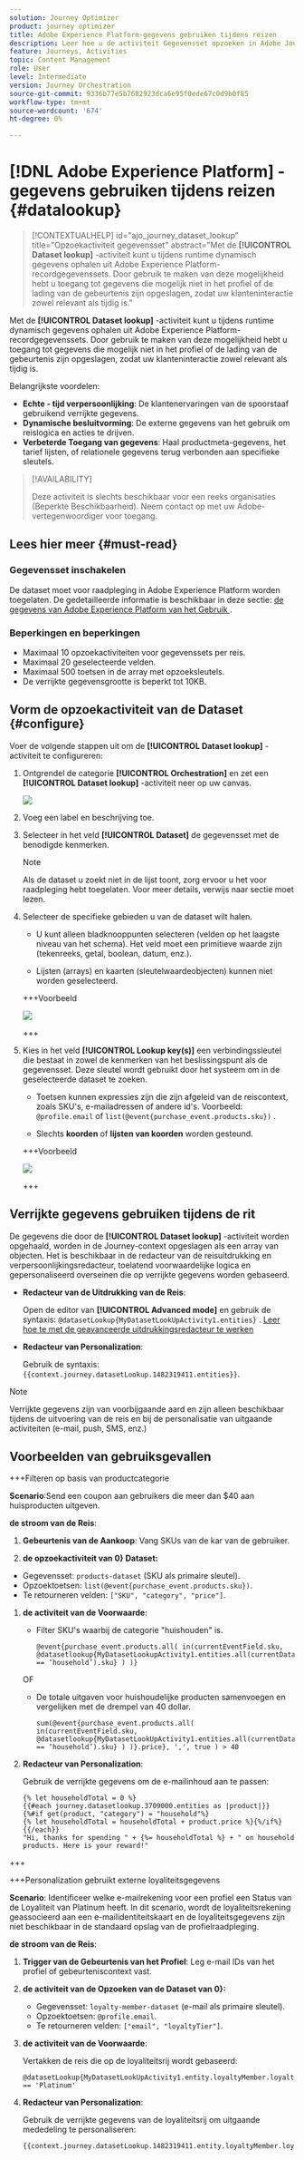 ```yaml
---
solution: Journey Optimizer
product: journey optimizer
title: Adobe Experience Platform-gegevens gebruiken tijdens reizen
description: Leer hoe u de activiteit Gegevensset opzoeken in Adobe Journey Optimizer kunt gebruiken om klantreizen te verrijken met externe gegevens van Adobe Experience Platform.
feature: Journeys, Activities
topic: Content Management
role: User
level: Intermediate
version: Journey Orchestration
source-git-commit: 9336b77e5b7682923dca6e95f0ede67c0d9b0f85
workflow-type: tm+mt
source-wordcount: '674'
ht-degree: 0%

---
```



# [!DNL Adobe Experience Platform] -gegevens gebruiken tijdens reizen {#datalookup}

>[!CONTEXTUALHELP]
>id="ajo_journey_dataset_lookup"
>title="Opzoekactiviteit gegevensset"
>abstract="Met de **[!UICONTROL Dataset lookup]** -activiteit kunt u tijdens runtime dynamisch gegevens ophalen uit Adobe Experience Platform-recordgegevenssets. Door gebruik te maken van deze mogelijkheid hebt u toegang tot gegevens die mogelijk niet in het profiel of de lading van de gebeurtenis zijn opgeslagen, zodat uw klanteninteractie zowel relevant als tijdig is."

Met de **[!UICONTROL Dataset lookup]** -activiteit kunt u tijdens runtime dynamisch gegevens ophalen uit Adobe Experience Platform-recordgegevenssets. Door gebruik te maken van deze mogelijkheid hebt u toegang tot gegevens die mogelijk niet in het profiel of de lading van de gebeurtenis zijn opgeslagen, zodat uw klanteninteractie zowel relevant als tijdig is.

Belangrijkste voordelen:

* **Echte - tijd verpersoonlijking**: De klantenervaringen van de spoorstaaf gebruikend verrijkte gegevens.
* **Dynamische besluitvorming**: De externe gegevens van het gebruik om reislogica en acties te drijven.
* **Verbeterde Toegang van gegevens**: Haal productmeta-gegevens, het tarief lijsten, of relationele gegevens terug verbonden aan specifieke sleutels.

>[!AVAILABILITY]
>
>Deze activiteit is slechts beschikbaar voor een reeks organisaties (Beperkte Beschikbaarheid). Neem contact op met uw Adobe-vertegenwoordiger voor toegang.

## Lees hier meer {#must-read}

### Gegevensset inschakelen

De dataset moet voor raadpleging in Adobe Experience Platform worden toegelaten. De gedetailleerde informatie is beschikbaar in deze sectie: [ de gegevens van Adobe Experience Platform van het Gebruik ](../data/lookup-aep-data.md).

### Beperkingen en beperkingen

* Maximaal 10 opzoekactiviteiten voor gegevenssets per reis.
* Maximaal 20 geselecteerde velden.
* Maximaal 500 toetsen in de array met opzoeksleutels.
* De verrijkte gegevensgrootte is beperkt tot 10KB.

## Vorm de opzoekactiviteit van de Dataset {#configure}

Voer de volgende stappen uit om de **[!UICONTROL Dataset lookup]** -activiteit te configureren:

1. Ontgrendel de categorie **[!UICONTROL Orchestration]** en zet een **[!UICONTROL Dataset lookup]** -activiteit neer op uw canvas.

   ![](assets/aep-data-activity.png)

1. Voeg een label en beschrijving toe.

1. Selecteer in het veld **[!UICONTROL Dataset]** de gegevensset met de benodigde kenmerken.

   >[!NOTE]
   >
   >Als de dataset u zoekt niet in de lijst toont, zorg ervoor u het voor raadpleging hebt toegelaten. Voor meer details, verwijs naar [ ](#must-read) sectie moet lezen.

1. Selecteer de specifieke gebieden u van de dataset wilt halen.

   * U kunt alleen bladknooppunten selecteren (velden op het laagste niveau van het schema). Het veld moet een primitieve waarde zijn (tekenreeks, getal, boolean, datum, enz.).

   * Lijsten (arrays) en kaarten (sleutelwaardeobjecten) kunnen niet worden geselecteerd.

   +++Voorbeeld

   ![](assets/aep-data-leaf-primitive.png)

   +++

1. Kies in het veld **[!UICONTROL Lookup key(s)]** een verbindingssleutel die bestaat in zowel de kenmerken van het beslissingspunt als de gegevensset. Deze sleutel wordt gebruikt door het systeem om in de geselecteerde dataset te zoeken.

   * Toetsen kunnen expressies zijn die zijn afgeleid van de reiscontext, zoals SKU&#39;s, e-mailadressen of andere id&#39;s. Voorbeeld: `@profile.email` of `list(@event{purchase_event.products.sku})` .

   * Slechts **koorden** of **lijsten van koorden** worden gesteund.

   +++Voorbeeld

   ![](assets/aep-data-strings.png)

   +++

## Verrijkte gegevens gebruiken tijdens de rit

De gegevens die door de **[!UICONTROL Dataset lookup]** -activiteit worden opgehaald, worden in de Journey-context opgeslagen als een array van objecten. Het is beschikbaar in de redacteur van de reisuitdrukking en verpersoonlijkingsredacteur, toelatend voorwaardelijke logica en gepersonaliseerd overseinen die op verrijkte gegevens worden gebaseerd.

* **Redacteur van de Uitdrukking van de Reis**:

  Open de editor van **[!UICONTROL Advanced mode]** en gebruik de syntaxis: `@datasetLookup{MyDatasetLookUpActivity1.entities}` . [ Leer hoe te met de geavanceerde uitdrukkingsredacteur te werken ](../building-journeys/expression/expressionadvanced.md)

* **Redacteur van Personalization**:

  Gebruik de syntaxis: `{{context.journey.datasetLookup.1482319411.entities}}`.

>[!NOTE]
>
>Verrijkte gegevens zijn van voorbijgaande aard en zijn alleen beschikbaar tijdens de uitvoering van de reis en bij de personalisatie van uitgaande activiteiten (e-mail, push, SMS, enz.)

## Voorbeelden van gebruiksgevallen

+++Filteren op basis van productcategorie

**Scenario**:Send een coupon aan gebruikers die meer dan $40 aan huisproducten uitgeven.

**de stroom van de Reis**:

1. **Gebeurtenis van de Aankoop**: Vang SKUs van de kar van de gebruiker.

1. **de opzoekactiviteit van 0} Dataset:**
* Gegevensset: `products-dataset` (SKU als primaire sleutel).
* Opzoektoetsen: `list(@event{purchase_event.products.sku})`.
* Te retourneren velden: `["SKU", "category", "price"]`.

1. **de activiteit van de Voorwaarde**:

   * Filter SKU&#39;s waarbij de categorie &quot;huishouden&quot; is.

     ```
     @event{purchase_event.products.all( in(currentEventField.sku, @datasetlookup{MyDatasetLookupActivity1.entities.all(currentDatasetLookupField.category == ‘household’).sku} ) )} 
     ```

   OF

   * De totale uitgaven voor huishoudelijke producten samenvoegen en vergelijken met de drempel van 40 dollar.

     ```
     sum(@event{purchase_event.products.all( in(currentEventField.sku, @datasetlookup{MyDatasetLookUpActivity1.entities.all(currentDatasetLookupField.category == ‘household’).sku} ) )}.price}, ',', true ) > 40
     ```

1. **Redacteur van Personalization**:

   Gebruik de verrijkte gegevens om de e-mailinhoud aan te passen:

   ```
   {% let householdTotal = 0 %}
   {{#each journey.datasetlookup.3709000.entities as |product|}}
   {%#if get(product, "category") = "household"%}
   {% let householdTotal = householdTotal + product.price %}{%/if%}
   {{/each}}
   "Hi, thanks for spending " + {%= householdTotal %} + " on household products. Here is your reward!"
   ```

+++

+++Personalization gebruikt externe loyaliteitsgegevens

**Scenario**: Identificeer welke e-mailrekening voor een profiel een Status van de Loyaliteit van Platinum heeft. In dit scenario, wordt de loyaliteitsrekening geassocieerd aan een e-mailidentiteitskaart en de loyaliteitsgegevens zijn niet beschikbaar in de standaard opslag van de profielraadpleging.

**de stroom van de Reis**:

1. **Trigger van de Gebeurtenis van het Profiel**: Leg e-mail IDs van het profiel of gebeurteniscontext vast.

1. **de activiteit van de Opzoeken van de Dataset van 0}:**
   * Gegevensset: `loyalty-member-dataset` (e-mail als primaire sleutel).
   * Opzoektoetsen: `@profile.email`.
   * Te retourneren velden: `["email", "loyaltyTier"]`.

1. **de activiteit van de Voorwaarde**:

   Vertakken de reis die op de loyaliteitsrij wordt gebaseerd:

   ```
   @datasetLookup{MyDatasetLookUpActivity1.entity.loyaltyMember.loyaltyTier} == 'Platinum'
   ```

1. **Redacteur van Personalization**:

   Gebruik de verrijkte gegevens van de loyaliteitsrij om uitgaande mededeling te personaliseren:

   ```
   {{context.journey.datasetLookup.1482319411.entity.loyaltyMember.loyaltyTier}}
   ```
